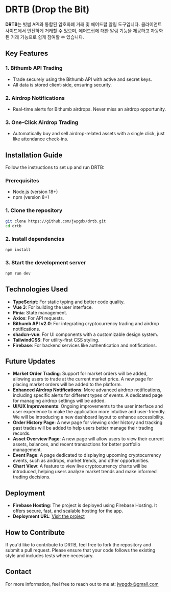 # DRTB (Drop the Bit)

**DRTB**는 빗썸 API와 통합된 암호화폐 거래 및 에어드랍 알림 도구입니다. 클라이언트 사이드에서 안전하게 거래할 수 있으며, 에어드랍에 대한 알림 기능을 제공하고 자동화된 거래 기능으로 쉽게 참여할 수 있습니다.

## Key Features

### 1. **Bithumb API Trading**

- Trade securely using the Bithumb API with active and secret keys.
- All data is stored client-side, ensuring security.

### 2. **Airdrop Notifications**

- Real-time alerts for Bithumb airdrops. Never miss an airdrop opportunity.

### 3. **One-Click Airdrop Trading**

- Automatically buy and sell airdrop-related assets with a single click, just like attendance check-ins.

## Installation Guide

Follow the instructions to set up and run DRTB:

### Prerequisites

- Node.js (version 18+)
- npm (version 8+)

### 1. Clone the repository

```bash
git clone https://github.com/jwpgdx/drtb.git
cd drtb
```

### 2. Install dependencies

```bash
npm install
```

### 3. Start the development server

```bash
npm run dev
```

## Technologies Used

- **TypeScript**: For static typing and better code quality.
- **Vue 3**: For building the user interface.
- **Pinia**: State management.
- **Axios**: For API requests.
- **Bithumb API v2.0**: For integrating cryptocurrency trading and airdrop notifications.
- **shadcn-vue**: For UI components with a customizable design system.
- **TailwindCSS**: For utility-first CSS styling.
- **Firebase**: For backend services like authentication and notifications.

## Future Updates

- **Market Order Trading**: Support for market orders will be added, allowing users to trade at the current market price. A new page for placing market orders will be added to the platform.
- **Enhanced Airdrop Notifications**: More advanced airdrop notifications, including specific alerts for different types of events. A dedicated page for managing airdrop settings will be added.
- **UI/UX Improvements**: Ongoing improvements to the user interface and user experience to make the application more intuitive and user-friendly. We will be introducing a new dashboard layout to enhance accessibility.
- **Order History Page**: A new page for viewing order history and tracking past trades will be added to help users better manage their trading records.
- **Asset Overview Page**: A new page will allow users to view their current assets, balances, and recent transactions for better portfolio management.
- **Event Page**: A page dedicated to displaying upcoming cryptocurrency events, such as airdrops, market trends, and other opportunities.
- **Chart View**: A feature to view live cryptocurrency charts will be introduced, helping users analyze market trends and make informed trading decisions.

## Deployment

- **Firebase Hosting**: The project is deployed using Firebase Hosting. It offers secure, fast, and scalable hosting for the app.
- **Deployment URL**: [Visit the project](https://drtb.web.app)

## How to Contribute

If you'd like to contribute to DRTB, feel free to fork the repository and submit a pull request. Please ensure that your code follows the existing style and includes tests where necessary.

## Contact

For more information, feel free to reach out to me at: [jwpgdx@gmail.com](mailto:jwpgdx@gmail.com)
